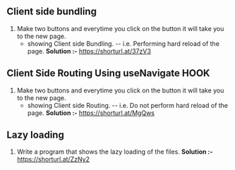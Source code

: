 ## Client side bundling

1. Make two buttons and everytime you click on the button it will take you to the new page.
	- showing Client side Bundling. -- i.e. Performing hard reload of the page.
**Solution :-** https://shorturl.at/37zV3
## Client Side Routing Using useNavigate HOOK

1. Make two buttons and everytime you click on the button it will take you to the new page.
	- showing Client side Routing. -- i.e. Do not perform hard reload of the page.
**Solution :-** https://shorturl.at/MgQws


## Lazy loading

1. Write a program that shows the lazy loading of the files.
**Solution :-** https://shorturl.at/ZzNy2